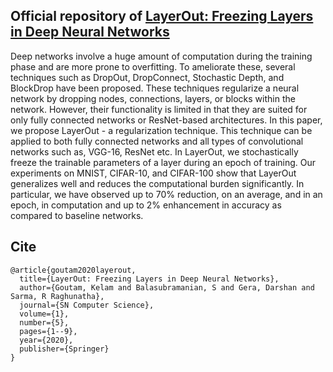 ## Official repository of [LayerOut: Freezing Layers in Deep Neural Networks](https://link.springer.com/article/10.1007/s42979-020-00312-x)
Deep networks involve a huge amount of computation during the training phase and are more prone to overfitting. To ameliorate these, several techniques such as DropOut, DropConnect, Stochastic Depth, and BlockDrop have been proposed. These techniques regularize a neural network by dropping nodes, connections, layers, or blocks within the network. However, their functionality is limited in that they are suited for only fully connected networks or ResNet-based architectures. In this paper, we propose LayerOut - a regularization technique. This technique can be applied to both fully connected networks and all types of convolutional networks such as, VGG-16, ResNet etc. In LayerOut, we stochastically freeze the trainable parameters of a layer during an epoch of
training. Our experiments on MNIST, CIFAR-10, and CIFAR-100 show that LayerOut generalizes well and reduces the computational burden significantly. In particular, we have observed up to 70% reduction, on an average, and in an epoch, in computation and up to 2% enhancement in accuracy as compared to baseline networks.




## Cite

    @article{goutam2020layerout,
      title={LayerOut: Freezing Layers in Deep Neural Networks},
      author={Goutam, Kelam and Balasubramanian, S and Gera, Darshan and Sarma, R Raghunatha},
      journal={SN Computer Science},
      volume={1},
      number={5},
      pages={1--9},
      year={2020},
      publisher={Springer}
    }
